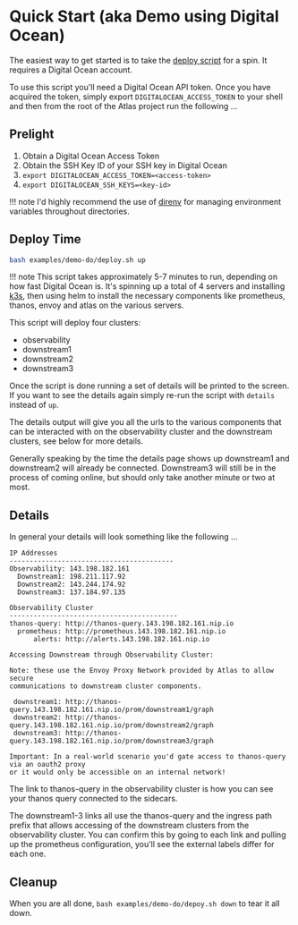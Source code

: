 # Quick Start (aka Demo using Digital Ocean)

The easiest way to get started is to take the [deploy script](examples/demo-do/deploy.sh) for a spin. It requires a Digital Ocean account.

To use this script you'll need a Digital Ocean API token. Once you have acquired the token, simply export `DIGITALOCEAN_ACCESS_TOKEN` to your shell and then from the root of the Atlas project run the following ...

## Prelight

1. Obtain a Digital Ocean Access Token
2. Obtain the SSH Key ID of your SSH key in Digital Ocean
3. `export DIGITALOCEAN_ACCESS_TOKEN=<access-token>`
4. `export DIGITALOCEAN_SSH_KEYS=<key-id>`

!!! note
    I'd highly recommend the use of [direnv](https://direnv.net) for managing environment variables throughout directories.

## Deploy Time

```bash
bash examples/demo-do/deploy.sh up
```

!!! note
    This script takes approximately 5-7 minutes to run, depending on how fast Digital Ocean is. It's spinning up a total of 4 servers and installing [k3s](https://k3s.io), then using helm to install the necessary components like prometheus, thanos, envoy and atlas on the various servers.

This script will deploy four clusters:

- observability
- downstream1
- downstream2
- downstream3

Once the script is done running a set of details will be printed to the screen. If you want to see the details again simply re-run the script with `details` instead of `up`.

The details output will give you all the urls to the various components that can be interacted with on the observability cluster and the downstream clusters, see below for more details.

Generally speaking by the time the details page shows up downstream1 and downstream2 will already be connected. Downstream3 will still be in the process of coming online, but should only take another minute or two at most.

## Details

In general your details will look something like the following ...

```text
IP Addresses
-----------------------------------------
Observability: 143.198.182.161
  Downstream1: 198.211.117.92
  Downstream2: 143.244.174.92
  Downstream3: 137.184.97.135

Observability Cluster
------------------------------------------
thanos-query: http://thanos-query.143.198.182.161.nip.io
  prometheus: http://prometheus.143.198.182.161.nip.io
      alerts: http://alerts.143.198.182.161.nip.io

Accessing Downstream through Observability Cluster:

Note: these use the Envoy Proxy Network provided by Atlas to allow secure
communications to downstream cluster components.

 downstream1: http://thanos-query.143.198.182.161.nip.io/prom/downstream1/graph
 downstream2: http://thanos-query.143.198.182.161.nip.io/prom/downstream2/graph
 downstream3: http://thanos-query.143.198.182.161.nip.io/prom/downstream3/graph

Important: In a real-world scenario you'd gate access to thanos-query via an oauth2 proxy
or it would only be accessible on an internal network!
```

The link to thanos-query in the observability cluster is how you can see your thanos query connected to the sidecars.

The downstream1-3 links all use the thanos-query and the ingress path prefix that allows accessing of the downstream clusters from the observability cluster. You can confirm this by going to each link and pulling up the prometheus configuration, you'll see the external labels differ for each one.

## Cleanup

When you are all done, `bash examples/demo-do/depoy.sh down` to tear it all down.

